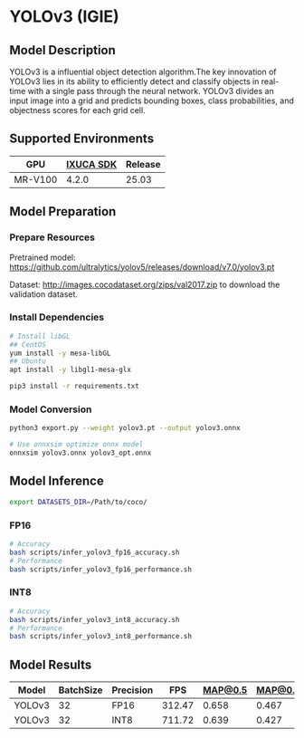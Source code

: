 # YOLOv3 (IGIE)

## Model Description

YOLOv3 is a influential object detection algorithm.The key innovation of YOLOv3 lies in its ability to efficiently detect and classify objects in real-time with a single pass through the neural network. YOLOv3 divides an input image into a grid and predicts bounding boxes, class probabilities, and objectness scores for each grid cell.

## Supported Environments

| GPU    | [IXUCA SDK](https://gitee.com/deep-spark/deepspark#%E5%A4%A9%E6%95%B0%E6%99%BA%E7%AE%97%E8%BD%AF%E4%BB%B6%E6%A0%88-ixuca) | Release |
|--------|-----------|---------|
| MR-V100 | 4.2.0     |  25.03  |

## Model Preparation

### Prepare Resources

Pretrained model: <https://github.com/ultralytics/yolov5/releases/download/v7.0/yolov3.pt>

Dataset: <http://images.cocodataset.org/zips/val2017.zip> to download the validation dataset.

### Install Dependencies

```bash
# Install libGL
## CentOS
yum install -y mesa-libGL
## Ubuntu
apt install -y libgl1-mesa-glx

pip3 install -r requirements.txt
```

### Model Conversion

```bash
python3 export.py --weight yolov3.pt --output yolov3.onnx

# Use onnxsim optimize onnx model
onnxsim yolov3.onnx yolov3_opt.onnx
```

## Model Inference

```bash
export DATASETS_DIR=/Path/to/coco/
```

### FP16

```bash
# Accuracy
bash scripts/infer_yolov3_fp16_accuracy.sh
# Performance
bash scripts/infer_yolov3_fp16_performance.sh
```

### INT8

```bash
# Accuracy
bash scripts/infer_yolov3_int8_accuracy.sh
# Performance
bash scripts/infer_yolov3_int8_performance.sh
```

## Model Results

| Model  | BatchSize | Precision | FPS    | MAP@0.5 | MAP@0.5:0.95 |
|--------|-----------|-----------|--------|---------|--------------|
| YOLOv3 | 32        | FP16      | 312.47 | 0.658   | 0.467        |
| YOLOv3 | 32        | INT8      | 711.72 | 0.639   | 0.427        |
